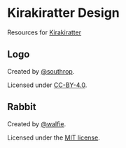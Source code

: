 # Kirakiratter Design

Resources for [Kirakiratter](https://github.com/southrop/kirakiratter_android)

## Logo

Created by [@southrop](https://kirakiratter.com/@southrop).

Licensed under [CC-BY-4.0](logo/LICENSE).

## Rabbit

Created by [@walfie](https://kirakiratter.com/@walfie).

Licensed under the [MIT license](rabbit/LICENSE).
